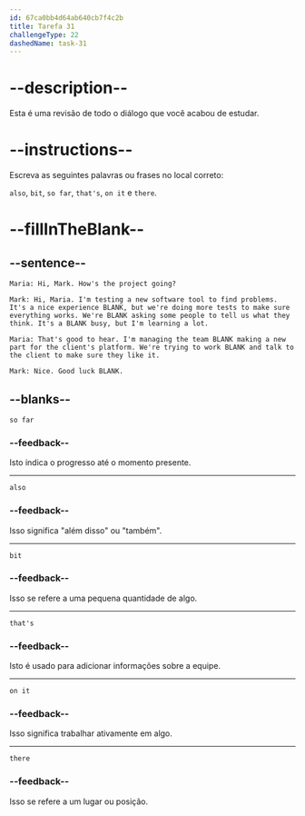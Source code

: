 ```yaml
---
id: 67ca0bb4d64ab640cb7f4c2b
title: Tarefa 31
challengeType: 22
dashedName: task-31
---
```


<!-- REVIEW -->

# --description--  

Esta é uma revisão de todo o diálogo que você acabou de estudar.  

# --instructions--  

Escreva as seguintes palavras ou frases no local correto:  

`also`, `bit`, `so far`, `that's`, `on it` e `there`.  

# --fillInTheBlank--  

## --sentence--  

`Maria: Hi, Mark. How's the project going?`  

`Mark: Hi, Maria. I'm testing a new software tool to find problems. It's a nice experience BLANK, but we're doing more tests to make sure everything works. We're BLANK asking some people to tell us what they think. It's a BLANK busy, but I'm learning a lot.`  

`Maria: That's good to hear. I'm managing the team BLANK making a new part for the client's platform. We're trying to work BLANK and talk to the client to make sure they like it.`  

`Mark: Nice. Good luck BLANK.`  

## --blanks--  

`so far`

### --feedback--

Isto indica o progresso até o momento presente.

---

`also`

### --feedback--

Isso significa "além disso" ou "também".

---

`bit`

### --feedback--

Isso se refere a uma pequena quantidade de algo.

---

`that's`

### --feedback--  

Isto é usado para adicionar informações sobre a equipe.

---

`on it`

### --feedback--

Isso significa trabalhar ativamente em algo.

---

`there`

### --feedback--  

Isso se refere a um lugar ou posição.
